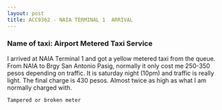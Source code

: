 ```yaml
---
layout: post
title: ACC9362 - NAIA TERMINAL 1  ARRIVAL
---
```


### Name of taxi: Airport Metered Taxi Service

I arrived at NAIA Terminal 1 and got a yellow metered taxi from the queue. From NAIA to Brgy San Antonio Pasig, normally it only cost me 250-350 pesos depending on traffic. It is saturday night (10pm) and traffic is really light. The final charge is 430 pesos. Almost twice as high as what I am normally charged with.

```Tampered or broken meter```
